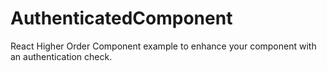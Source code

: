 # AuthenticatedComponent
React Higher Order Component example to enhance your component with an authentication check.
